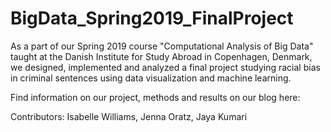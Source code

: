 # BigData_Spring2019_FinalProject

As a part of our Spring 2019 course "Computational Analysis of Big Data" taught at the Danish Institute for Study Abroad in Copenhagen, Denmark, we designed, implemented and analyzed a final project studying racial bias in criminal sentences using data visualization and machine learning.

Find information on our project, methods and results on our blog here:

Contributors: Isabelle Williams, Jenna Oratz, Jaya Kumari
